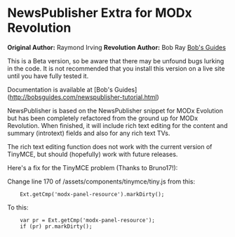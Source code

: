 NewsPublisher Extra for MODx Revolution
=======================================

**Original Author:** Raymond Irving
**Revolution Author:** Bob Ray [Bob's Guides](http://bobsguides.com)


This is a Beta version, so be aware that there may be unfound
bugs lurking in the code. It is not recommended that you install
this version on a live site until you have fully tested it.

Documentation is available at [Bob's Guides] (http://bobsguides.com/newspublisher-tutorial.html)

NewsPublisher is based on the NewsPublisher snippet for MODx
Evolution but has been completely refactored from the ground up for
MODx Revolution. When finished, it will include rich text editing
for the content and summary (introtext) fields and also for any
rich text TVs.

The rich text editing function does not work with the current version
of TinyMCE, but should (hopefully) work with future releases.

Here's a fix for the TinyMCE problem (Thanks to Bruno17!):

Change line 170 of /assets/components/tinymce/tiny.js from this:

        Ext.getCmp('modx-panel-resource').markDirty();


To this:

        var pr = Ext.getCmp('modx-panel-resource');
        if (pr) pr.markDirty();
